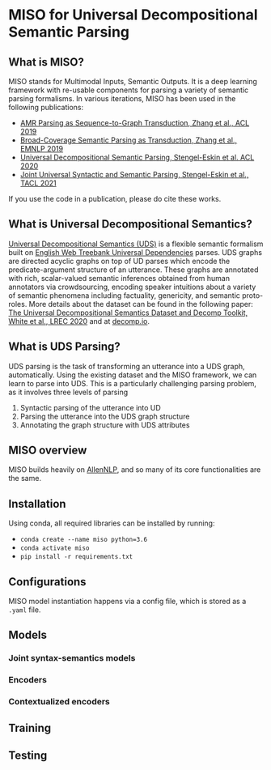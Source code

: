 # MISO for Universal Decompositional Semantic Parsing 

## What is MISO? 
MISO stands for Multimodal Inputs, Semantic Outputs. It is a deep learning framework with re-usable components for parsing a variety of semantic parsing formalisms. In various iterations, MISO has been used in the following publications: 

- [AMR Parsing as Sequence-to-Graph Transduction, Zhang et al., ACL 2019](https://www.aclweb.org/anthology/P19-1009/) 
- [Broad-Coverage Semantic Parsing as Transduction, Zhang et al., EMNLP 2019](https://www.aclweb.org/anthology/D19-1392/) 
- [Universal Decompositional Semantic Parsing, Stengel-Eskin et al. ACL 2020](https://www.aclweb.org/anthology/2020.acl-main.746/) 
- [Joint Universal Syntactic and Semantic Parsing, Stengel-Eskin et al., TACL 2021](#TODO) 

If you use the code in a publication, please do cite these works. 

## What is Universal Decompositional Semantics? 
[Universal Decompositional Semantics (UDS)](http://decomp.io/projects/decomp-toolkit/) is a flexible semantic formalism built on [English Web Treebank Universal Dependencies](https://universaldependencies.org/en/overview/introduction.html) parses. 
UDS graphs are directed acyclic graphs on top of UD parses which encode the predicate-argument structure of an utterance. 
These graphs are annotated with rich, scalar-valued semantic inferences obtained from human annotators via crowdsourcing, encoding speaker intuitions about a variety of semantic phenomena including factuality, genericity, and semantic proto-roles. 
More details about the dataset can be found in the following paper: [The Universal Decompositional Semantics Dataset and Decomp Toolkit, White et al., LREC 2020](https://www.aclweb.org/anthology/2020.lrec-1.699/) and at [decomp.io](http://decomp.io/projects/decomp-toolkit/). 

## What is UDS Parsing?  
UDS parsing is the task of transforming an utterance into a UDS graph, automatically. 
Using the existing dataset and the MISO framework, we can learn to parse into UDS. This is a particularly challenging parsing problem, as it involves three levels of parsing
1. Syntactic parsing of the utterance into UD 
2. Parsing the utterance into the UDS graph structure
3. Annotating the graph structure with UDS attributes

## MISO overview 
MISO builds heavily on [AllenNLP](https://github.com/allenai/allennlp), and so many of its core functionalities are the same. 

## Installation 
Using conda, all required libraries can be installed by running: 
- `conda create --name miso python=3.6`
- `conda activate miso`
- `pip install -r requirements.txt`


## Configurations 
MISO model instantiation happens via a config file, which is stored as a `.yaml` file. 


## Models 

### Joint syntax-semantics models 

### Encoders 

### Contextualized encoders 

## Training 

## Testing 


